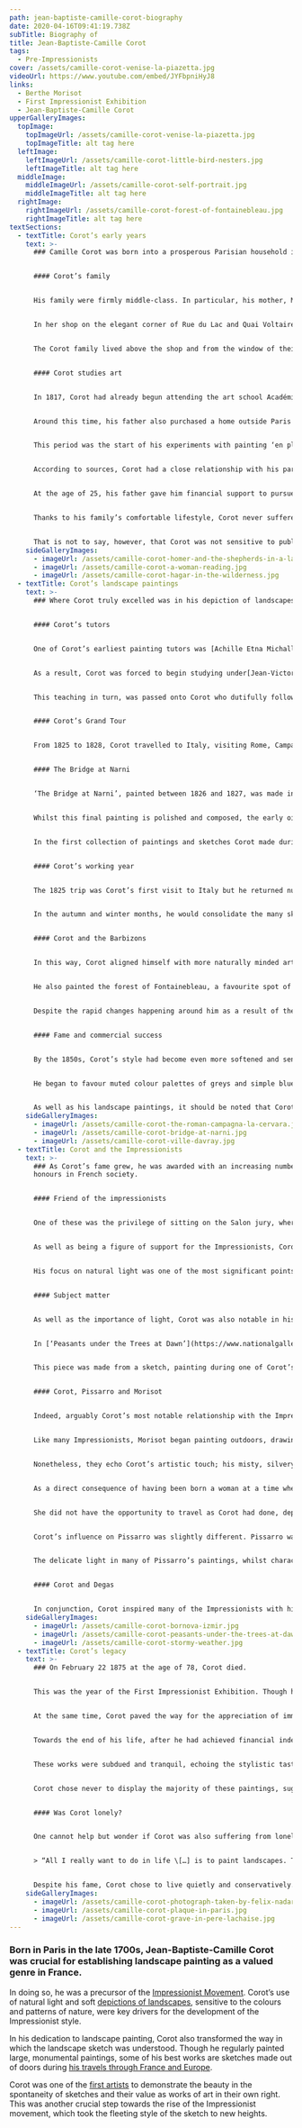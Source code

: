 ```yaml
---
path: jean-baptiste-camille-corot-biography
date: 2020-04-16T09:41:19.738Z
subTitle: Biography of
title: Jean-Baptiste-Camille Corot
tags:
  - Pre-Impressionists
cover: /assets/camille-corot-venise-la-piazetta.jpg
videoUrl: https://www.youtube.com/embed/JYFbpniHyJ8
links:
  - Berthe Morisot
  - First Impressionist Exhibition
  - Jean-Baptiste-Camille Corot
upperGalleryImages:
  topImage:
    topImageUrl: /assets/camille-corot-venise-la-piazetta.jpg
    topImageTitle: alt tag here
  leftImage:
    leftImageUrl: /assets/camille-corot-little-bird-nesters.jpg
    leftImageTitle: alt tag here
  middleImage:
    middleImageUrl: /assets/camille-corot-self-portrait.jpg
    middleImageTitle: alt tag here
  rightImage:
    rightImageUrl: /assets/camille-corot-forest-of-fontainebleau.jpg
    rightImageTitle: alt tag here
textSections:
  - textTitle: Corot’s early years
    text: >-
      ### Camille Corot was born into a prosperous Parisian household in 1796.


      #### Corot’s family


      His family were firmly middle-class. In particular, his mother, Marie Françoise Oberson Corot, helped to create a comfortable life for her children. She was a milliner from Switzerland and her wider family were wine merchants based in Versailles.


      In her shop on the elegant corner of Rue du Lac and Quai Voltaire, Mme Corot made fashionable hats for middle and upper class Parisians. They quickly became a favourite among the Parisian bourgeois and were even purchased by the [Empress Josephine](https://en.wikipedia.org/wiki/Empress_Jos%C3%A9phine).


      The Corot family lived above the shop and from the window of their apartment, Camille could see the Louvre. His father, Louis Jacques Corot, was a draper - a cloth merchant - who helped manage the shop and oversee the finances. Like his wife, he was dedicated to the family business and together they succeeded in building a thriving business with an excellent reputation. As a result, Camille and his siblings benefitted from financial stability throughout their childhood and adult years.


      #### Corot studies art


      In 1817, Corot had already begun attending the art school Académie Suisse in Paris.


      Around this time, his father also purchased a home outside Paris in Ville-d’Avray. Corot had inherited his father’s good health and strong physique and he enjoyed spending many hours outside in nature, rambling through the picturesque countryside. During the weeks spent at their summer home, Corot developed a strong fondness for the landscape around him.


      This period was the start of his experiments with painting ‘en plein air’ and he continued to return to scenes from the Ville-d’Avray throughout his career.


      According to sources, Corot had a close relationship with his parents and especially his mother. His father tried to persuade him to follow his trade and become a draper. Corot remained in an apprenticeship for eight years, where he learnt about colour, texture and design. However, after two successive attempts to complete his apprenticeship, both of which eventually failed, Louis was forced reconsider his son’s education.


      At the age of 25, his father gave him financial support to pursue his love of painting.


      Thanks to his family’s comfortable lifestyle, Corot never suffered as many of his fellow artists did. He was free to pursue his love of landscape painting without needing to sell large numbers of his works or receive generous commissions. Similarly, he had the funds to buy the supplies and studio space he required. It was this freedom which arguably allowed Corot to transform the genre as he did: he was able to focus solely on style and aesthetics rather than on making ends meet.


      That is not to say, however, that Corot was not sensitive to public taste throughout his career. In the early 19th century, landscapes featuring figures were preferred, particularly with characters from myth, legend or the Bible. Hence, Corot endeavoured to please his audience with paintings such as [‘Hagar in the Wilderness’](https://www.wikiart.org/en/camille-corot/hagar-in-the-wilderness) from 1835 and [‘Homer and the Shepherds’](https://www.wikiart.org/en/camille-corot/homer-and-the-shepherds-in-a-landscape-1845) from 1845.
    sideGalleryImages:
      - imageUrl: /assets/camille-corot-homer-and-the-shepherds-in-a-landscape-1845.jpg
      - imageUrl: /assets/camille-corot-a-woman-reading.jpg
      - imageUrl: /assets/camille-corot-hagar-in-the-wilderness.jpg
  - textTitle: Corot’s landscape paintings
    text: >-
      ### Where Corot truly excelled was in his depiction of landscapes.


      #### Corot’s tutors


      One of Corot’s earliest painting tutors was [Achille Etna Michallon](https://en.wikipedia.org/wiki/Achille_Etna_Michallon), a famous landscapist already famous for his oil sketches despite his youth. Unfortunately, Michallon died at the age of just 26 after contracting a sudden illness.


      As a result, Corot was forced to begin studying under[Jean-Victor Bertin](https://en.wikipedia.org/wiki/Jean-Victor_Bertin). Bertin had also been a pupil of Pierre-Henri de Valenciennes with Michallon and was a Neoclassical landscapist, albeit not quite a prestigious. Valenciennes had strongly encouraged his students to paint landscape studies outdoors in order to experience nature in its rawest form and enhance their landscape paintings.


      This teaching in turn, was passed onto Corot who dutifully followed Valenciennes example.


      #### Corot’s Grand Tour


      From 1825 to 1828, Corot travelled to Italy, visiting Rome, Campagna, Naples and Venice. A trip to Italy was somewhat of a rite of passage for young landscape artists at the time and he made the journey with Johan Karl Baehr, a fellow student from the same studio. Two of the paintings Corot made during this time were accepted to the Paris Salon of 1827, [’The Bridge at Narni’](https://en.wikipedia.org/wiki/The_Bridge_at_Narni) and [‘Roman Campagna’](https://www.wikiart.org/en/camille-corot/the-roman-campagna-la-cervara).


      #### The Bridge at Narni


      ‘The Bridge at Narni’, painted between 1826 and 1827, was made in the classical academic style, demonstrating Corot’s early dedication to Neoclassical painting. The ruins in the image provide a hint of mythology and the figures are in keeping with the nods to heroic figures that were fashionable in landscape painting at this time.


      Whilst this final painting is polished and composed, the early oil sketch, now in a collection at the Louvre in Paris, indicates Corot’s interest in painting outdoors. The sketch has an energy which is missing from the large-scale painting, indicating his enthusiasm for sketching even early in his career.


      In the first collection of paintings and sketches Corot made during his travels, he tended to use a limited range of colours. He endeavoured to work with the natural light he saw, building up landscapes of complementing colours and using darker and lighter tones to give his compositions a sense of depth. In fact, it was this mastery of tonality that would stand out throughout his career, perhaps as his defining skill.


      #### Corot’s working year


      The 1825 trip was Corot’s first visit to Italy but he returned numerous times, as well as travelling through Europe often during his lifetime. As a landscape painter, Corot chose to follow the rhythm of the seasons, working most prolifically during the spring and summer.


      In the autumn and winter months, he would consolidate the many sketches he had made during the warmer months, transforming his studies into large scale canvasses in his studio in time for submission to the Salon. This regular routine was kept to throughout his career.


      #### Corot and the Barbizons


      In this way, Corot aligned himself with more naturally minded art movements, including the Barbizon School. He was close with many of the painters in the group, including [Jean-François Millet](https://en.wikipedia.org/wiki/Jean-Fran%C3%A7ois_Millet) and [Théodore Rousseau](https://en.wikipedia.org/wiki/Th%C3%A9odore_Rousseau). They shared the same interest in muted palettes that reflected the natural landscape and subtle tonal changes to denote depth.


      He also painted the forest of Fontainebleau, a favourite spot of the Barbizon school, and one of these pieces won a second-class medal at the 1833 Paris Salon.


      Despite the rapid changes happening around him as a result of the Industrial Revolution, Corot always depicted an idealised image of the French rural landscape. Unlike other artists who began incorporating steam engines and vast railways into their works, Corot remained firmly in the pastoral past. None of his paintings even hinted at the extreme social and industrial transformation taking place in his country.


      #### Fame and commercial success


      By the 1850s, Corot’s style had become even more softened and sensitive and it was during this period that his fame reached its peak.


      He began to favour muted colour palettes of greys and simple blue-greens, moving towards an ever more melancholic visual vocabulary. In turn, he achieved much critical and commercial success and was able to fully support himself, moving out of the family home when his mother died in 1851.


      As well as his landscape paintings, it should be noted that Corot also invented his own genre which he called ‘Souvenirs’. These works generally depicted figures in a generic landscape such as a lake or clearing in the woods. In doing so, Corot pulled threads of inspiration from his own imagination, whilst continuing to use his characteristic sensitivity and tonality to make the works convincing. Many of these paintings have a sense of mystery and solace to them and they were very popular, exhibited numerous times.
    sideGalleryImages:
      - imageUrl: /assets/camille-corot-the-roman-campagna-la-cervara.jpg
      - imageUrl: /assets/camille-corot-bridge-at-narni.jpg
      - imageUrl: /assets/camille-corot-ville-davray.jpg
  - textTitle: Corot and the Impressionists
    text: >-
      ### As Corot’s fame grew, he was awarded with an increasing number of
      honours in French society.


      #### Friend of the impressionists


      One of these was the privilege of sitting on the Salon jury, where he was able to judge artworks submitted to the Salon, alongside with his colleagues. Corot used his influence to champion the emerging impressionist movement and the artists who were attempting to redefine French art. He defended their work among the thundering critics in the Salon.


      As well as being a figure of support for the Impressionists, Corot was also a key source of inspiration for the movement. Corot’s dedication to painting [‘en plein air’](https://en.wikipedia.org/wiki/En_plein_air) was undoubtedly his greatest influence on the Impressionists. Following the tutelage of his early painting masters, Corot dedicated his life to painting outdoors in order to render his landscapes in the most sensitive way possible.


      His focus on natural light was one of the most significant points of reference for the Impressionists’ obsession with light. This pioneering approach to painting was a key step in the development of the Impressionist Movement and the starting point for the innovations of artists like [Claude Monet](/claude-monet-biography), [Camille Pissarro](/camille-pissarro-biography) and [Alfred Sisley](/alfred-sisley-biography).


      #### Subject matter


      As well as the importance of light, Corot was also notable in his choice of subjects. Though he often portrayed classical-inspired figures, some of his paintings also feature peasants doing manual labour, another precursor to the Impressionist’s focus on ordinary life.


      In [‘Peasants under the Trees at Dawn’](https://www.nationalgallery.org.uk/paintings/jean-baptiste-camille-corot-peasants-under-the-trees-at-dawn), painted between 1840 to 1845 in the town of Lornes, a handful of people are shown working on cutting down a tree. The soft light, mistiness and blurred faces gives the scene the sense of capturing a fleeting moment. The viewer can almost see the shadows under the tree moving as the sun travels across the sky.


      This piece was made from a sketch, painting during one of Corot’s numerous visits to Burgundy. His father’s family were from the region and it was an area that Corot travelled to frequently. This painting calls to mind similar scenes painted later by Pissarro.


      #### Corot, Pissarro and Morisot


      Indeed, arguably Corot’s most notable relationship with the Impressionists was his tutelage of Camille Pissarro and [Berthe Morisot](/berthe-morisot-biography). He was keen to teach younger painters and enjoyed his time passing on his knowledge. The old man became known fondly as ‘Papa Corot’ thanks to his careful and generous approach to his pupils.


      Like many Impressionists, Morisot began painting outdoors, drawing much of her artistic vocabulary from Corot. As well as his landscape paintings, Corot painted female figures later in his career, though these were less popular and less well-known. Morisot’s female figures were modern Parisian women, living in the changing world of Paris being remade and redrawn under Haussmann during the 1850s and 1860s.


      Nonetheless, they echo Corot’s artistic touch; his misty, silvery palette feeds into many of her works, as well as in her acute sensitivity to natural light.


      As a direct consequence of having been born a woman at a time when women’s independence was severely restricted, Morisot was mostly confined to painting in garden settings.


      She did not have the opportunity to travel as Corot had done, depicting monumental landscapes from Rome and beyond. In spite of this, Morisot used her limited freedom to create unique works, drawing on the shimmering effect of Corot’s landscapes but within a more familiar setting, especially in the gardens of her home.


      Corot’s influence on Pissarro was slightly different. Pissarro was first introduced to Corot’s paintings at the [Universal Exposition in Paris](https://en.wikipedia.org/wiki/Exposition_Universelle_(1889)) and Corot has often been cited as one of the most significant influences in the development of the artist’s career. Pissarro drew on Corot’s delicate brushstrokes, creating his own soft, loose style in parallel with his teacher’s work.


      The delicate light in many of Pissarro’s paintings, whilst characteristic of the Impressionist movement, can be seen as derived from many of Corot’s sketches. His influence through Pissarro was also key for the Impressionist movement as a whole as Pissarro was a guiding figure in the development and continuation of Impressionism.


      #### Corot and Degas


      In conjunction, Corot inspired many of the Impressionists with his figure paintings, despite his reputation as a landscape painter. Edgar Degas praised Corot in 1883, after his death as, “still the strongest. He anticipated everything.” When some of his figure works were shown posthumously in 1909, they were highly praised by [Cézanne](/paul-cezanne-biography) and Picasso, demonstrating his enduring relevance for the Impressionists, the Post-Impressionists and onwards.
    sideGalleryImages:
      - imageUrl: /assets/camille-corot-bornova-izmir.jpg
      - imageUrl: /assets/camille-corot-peasants-under-the-trees-at-dawn.jpg
      - imageUrl: /assets/camille-corot-stormy-weather.jpg
  - textTitle: Corot’s legacy
    text: >-
      ### On February 22 1875 at the age of 78, Corot died.


      This was the year of the First Impressionist Exhibition. Though he was not alive to witness the success of the Impressionists, the legacy he left behind in their work was grand. He had successfully established landscape painting as a valued genre in French art.


      At the same time, Corot paved the way for the appreciation of immediacy in painting through the veneration of his sketch-like works. This was hugely influential on the [Impressionist movement](/), whose artists took this fleeting form of painting even further.


      Towards the end of his life, after he had achieved financial independence and widespread recognition for his works, Corot’s focus began to shift somewhat. He began painting a number of studies and portraits of women.


      These works were subdued and tranquil, echoing the stylistic tastes evident in his landscapes. Many of them are also melancholic, as seen in the introspective work ‘Italian Woman’ painted around 1870. However, they also show the artist’s experiments into looser and more expressive brushwork.


      Corot chose never to display the majority of these paintings, suggesting that they were intended to be private studies rather than public masterpieces. This shift may have been in part due to his failing health, which restricted him to his studio and limited his ability to travel.


      #### Was Corot lonely?


      One cannot help but wonder if Corot was also suffering from loneliness in his later years, after the death of both of his parents. Corot never married and it is likely that he never had any serious romantic relationships. He was fully committed to his painting, as he emphatically put to his friend


      > “All I really want to do in life \[…] is to paint landscapes. This firm resolve will stop me forming any serious attachments. That is to say, I shall not get married.”


      Despite his fame, Corot chose to live quietly and conservatively. He remained passionately devoted to his painting until the end of his life and his artistic legacy as one of the greatest landscapists in French history is now firmly established.
    sideGalleryImages:
      - imageUrl: /assets/camille-corot-photograph-taken-by-felix-nadar.jpg
      - imageUrl: /assets/camille-corot-plaque-in-paris.jpg
      - imageUrl: /assets/camille-corot-grave-in-pere-lachaise.jpg
---
```


### Born in Paris in the late 1700s, Jean-Baptiste-Camille Corot was crucial for establishing landscape painting as a valued genre in France.

In doing so, he was a precursor of the [Impressionist Movement](/). Corot’s use of natural light and soft [depictions of landscapes](#2), sensitive to the colours and patterns of nature, were key drivers for the development of the Impressionist style.

In his dedication to landscape painting, Corot also transformed the way in which the landscape sketch was understood. Though he regularly painted large, monumental paintings, some of his best works are sketches made out of doors during [his travels through France and Europe](#2).

Corot was one of the [first artists](#3) to demonstrate the beauty in the spontaneity of sketches and their value as works of art in their own right. This was another crucial step towards the rise of the Impressionist movement, which took the fleeting style of the sketch to new heights.

